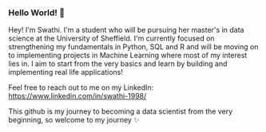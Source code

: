 ### Hello World! 👀

Hey! I'm Swathi. I'm a student who will be pursuing her master's in data science at the University of Sheffield. I'm currently focused on strengthening my fundamentals in Python, SQL and R and will be moving on to implementing projects in Machine Learning where most of my interest lies in. I aim to start from the very basics and learn by building and implementing real life applications!

Feel free to reach out to me on my LinkedIn: https://www.linkedin.com/in/swathi-1998/

This github is my journey to becoming a data scientist from the very beginning, so welcome to my journey ✨

